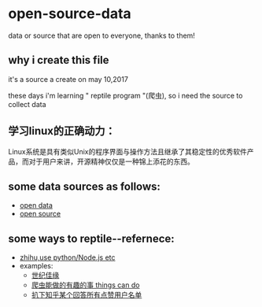 # open-source-data
data or source that are open to everyone, thanks to them! 

## why i create this file
  it's a source a create on may 10,2017 <br>
  
  these days i'm learning " reptile program "(爬虫), so i need the source to collect data <br>
  
## 学习linux的正确动力：
  Linux系统是具有类似Unix的程序界面与操作方法且继承了其稳定性的优秀软件产品，而对于用户来讲，开源精神仅仅是一种锦上添花的东西。<br>
  
## some data sources as follows: <br>
  
  * [open data](https://github.com/showcases/open-data) <br>
  * [open source](https://github.com/showcases/open-source-organizations) <br>
  
## some ways to reptile--refernece: <br>
  * [zhihu,use python/Node.js etc](https://www.zhihu.com/question/36132174) <br>
  * examples:
    * [世纪佳缘](https://zhuanlan.zhihu.com/p/24515034 "full codes") <br>
    * [爬虫能做的有趣的事 things can do](https://www.zhihu.com/question/27621722) <br>
    * [扒下知乎某个回答所有点赞用户名单](https://www.zhihu.com/question/36338520/answer/68451311) <br>
